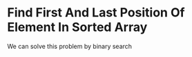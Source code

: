 # Find First And Last Position Of Element In Sorted Array
We can solve this problem by binary search